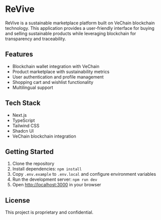 # ReVive

ReVive is a sustainable marketplace platform built on VeChain blockchain technology. This application provides a user-friendly interface for buying and selling sustainable products while leveraging blockchain for transparency and traceability.

## Features

- Blockchain wallet integration with VeChain
- Product marketplace with sustainability metrics
- User authentication and profile management
- Shopping cart and wishlist functionality
- Multilingual support

## Tech Stack

- Next.js
- TypeScript
- Tailwind CSS
- Shadcn UI
- VeChain blockchain integration

## Getting Started

1. Clone the repository
2. Install dependencies: `npm install`
3. Copy `.env.example` to `.env.local` and configure environment variables
4. Run the development server: `npm run dev`
5. Open [http://localhost:3000](http://localhost:3000) in your browser

## License

This project is proprietary and confidential. 